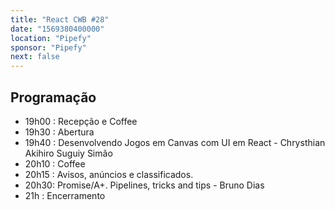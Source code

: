 ```yaml
---
title: "React CWB #28"
date: "1569380400000"
location: "Pipefy"
sponsor: "Pipefy"
next: false
---
```


## Programação

- 19h00 : Recepção e Coffee
- 19h30 : Abertura
- 19h40 : Desenvolvendo Jogos em Canvas com UI em React - Chrysthian Akihiro Suguiy Simão
- 20h10 : Coffee
- 20h15 : Avisos, anúncios e classificados.
- 20h30: Promise/A+. Pipelines, tricks and tips - Bruno Dias
- 21h : Encerramento
